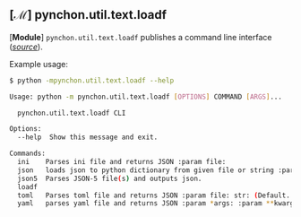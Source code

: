


## [**ℳ**] pynchon.util.text.loadf

[**Module**] `pynchon.util.text.loadf` publishes a command line interface (*[source](/src/pynchon/util/text/loadf/__main__.py)*).  

Example usage:

```bash
$ python -mpynchon.util.text.loadf --help

Usage: python -m pynchon.util.text.loadf [OPTIONS] COMMAND [ARGS]...

  pynchon.util.text.loadf CLI

Options:
  --help  Show this message and exit.

Commands:
  ini    Parses ini file and returns JSON :param file:
  json   loads json to python dictionary from given file or string :param...
  json5  Parses JSON-5 file(s) and outputs json.
  loadf
  toml   Parses toml file and returns JSON :param file: str: (Default...
  yaml   parses yaml file and returns JSON :param *args: :param **kwargs:
```

